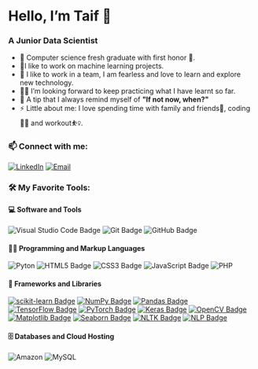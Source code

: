# Hello, I’m Taif 👋

### A Junior Data Scientist

- 🌱 Computer science fresh graduate with first honor 🥇. 
- 🔭I like to work on machine learning projects.
- 🤝 I like to work in a team, I am fearless and love to learn and explore new technology.
- 👩‍💻 I’m looking forward to keep practicing what I have learnt so far.
- 💬 A tip that I always remind myself of **"If not now, when?"**
- ⚡ Little about me: I love spending time with family and friends👯, coding 👩‍💻 and workout⛹️‍♀️.

### 📫 Connect with me:

[![LinkedIn](https://img.shields.io/badge/LinkedIn-0077B5?style=for-the-badge&logo=linkedin&logoColor=white)](https://linkedin.com/in/taif-alzahr-b40961229/)
[![Email](https://img.shields.io/badge/Gmail-D14836?style=for-the-badge&logo=gmail&logoColor=white)](mailto:taifalq3@gmail.com)


### 🛠️ My Favorite Tools:

#### 💻 Software and Tools

![Visual Studio Code Badge](https://img.shields.io/badge/Visual_Studio_Code-0078D4?style=for-the-badge&logo=visual%20studio%20code&logoColor=white)
![Git Badge](https://img.shields.io/badge/GIT-E44C30?style=for-the-badge&logo=git&logoColor=white)
![GitHub Badge](https://img.shields.io/badge/GitHub-100000?style=for-the-badge&logo=github&logoColor=white)

#### 👨‍💻 Programming and Markup Languages

![Pyton](https://img.shields.io/badge/Python-3776AB?style=for-the-badge&logo=python&logoColor=white)
![HTML5 Badge](https://img.shields.io/badge/HTML-239120?style=for-the-badge&logo=html5&logoColor=white)
![CSS3 Badge](https://img.shields.io/badge/CSS-239120?&style=for-the-badge&logo=css3&logoColor=white)
![JavaScript Badge](https://img.shields.io/badge/JavaScript-F7DF1E?style=for-the-badge&logo=JavaScript&logoColor=white)
![PHP](https://img.shields.io/badge/PHP-777BB4?style=for-the-badge&logo=php&logoColor=white)

#### 🧰 Frameworks and Libraries

[![scikit-learn Badge](https://img.shields.io/badge/scikit--learn-F7931E?style=for-the-badge&logo=scikit-learn&logoColor=white)](https://scikit-learn.org/)
[![NumPy Badge](https://img.shields.io/badge/NumPy-013243?style=for-the-badge&logo=numpy&logoColor=white)](https://numpy.org/)
[![Pandas Badge](https://img.shields.io/badge/Pandas-150458?style=for-the-badge&logo=pandas&logoColor=white)](https://pandas.pydata.org/)
[![TensorFlow Badge](https://img.shields.io/badge/TensorFlow-FF6F00?style=for-the-badge&logo=tensorflow&logoColor=white)](https://www.tensorflow.org/)
[![PyTorch Badge](https://img.shields.io/badge/PyTorch-EE4C2C?style=for-the-badge&logo=pytorch&logoColor=white)](https://pytorch.org/)
[![Keras Badge](https://img.shields.io/badge/Keras-D00000?style=for-the-badge&logo=keras&logoColor=white)](https://keras.io/)
[![OpenCV Badge](https://img.shields.io/badge/OpenCV-5C3EE8?style=for-the-badge&logo=opencv&logoColor=white)](https://opencv.org/)
[![Matplotlib Badge](https://img.shields.io/badge/Matplotlib-11557C?style=for-the-badge&logo=matplotlib&logoColor=white)](https://matplotlib.org/)
[![Seaborn Badge](https://img.shields.io/badge/Seaborn-3776AB?style=for-the-badge&logo=seaborn&logoColor=white)](https://seaborn.pydata.org/)
[![NLTK Badge](https://img.shields.io/badge/NLTK-FC8C03?style=for-the-badge&logo=nltk&logoColor=white)](https://www.nltk.org/)
[![NLP Badge](https://img.shields.io/badge/NLP-FFD700?style=for-the-badge)](https://en.wikipedia.org/wiki/Natural_language_processing)

#### 🗄️ Databases and Cloud Hosting



![Amazon](https://img.shields.io/badge/Amazon_AWS-FF9900?style=for-the-badge&logo=amazonaws&logoColor=white)
![MySQL](https://img.shields.io/badge/MySQL-005C84?style=for-the-badge&logo=mysql&logoColor=white)

<br />





